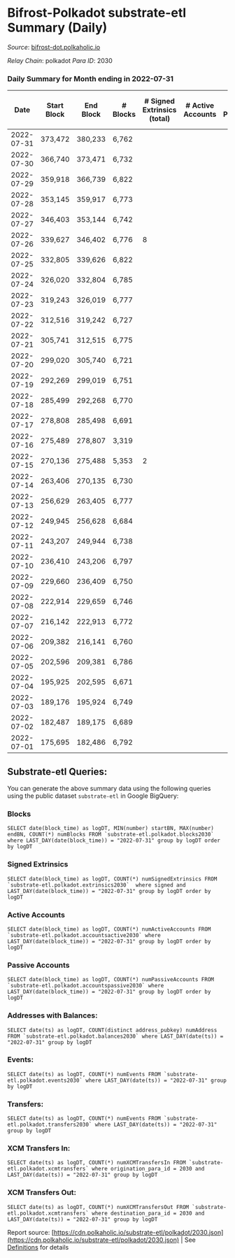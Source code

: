 # Bifrost-Polkadot substrate-etl Summary (Daily)

_Source_: [bifrost-dot.polkaholic.io](https://bifrost-dot.polkaholic.io)

*Relay Chain*: polkadot
*Para ID*: 2030



### Daily Summary for Month ending in 2022-07-31


| Date | Start Block | End Block | # Blocks | # Signed Extrinsics (total) | # Active Accounts | # Passive | # New | # Addresses with Balances | # Events | # Transfers | # XCM Transfers In | # XCM Transfers Out | Issues | 
| ---- | ----------- | --------- | -------- | --------------------------- | ----------------- | --------- | ----- | ------------------------- | -------- | ----------- | ------------------ | ------------------- | ------ |
| 2022-07-31 | 373,472 | 380,233 | 6,762 |  |  |  |  | 6 | 13,528 |   |   |   |  |
| 2022-07-30 | 366,740 | 373,471 | 6,732 |  |  |  |  | 6 | 13,468 |   |   |   |  |
| 2022-07-29 | 359,918 | 366,739 | 6,822 |  |  |  |  | 6 | 13,648 |   |   |   |  |
| 2022-07-28 | 353,145 | 359,917 | 6,773 |  |  |  |  | 6 | 13,549 |   |   |   |  |
| 2022-07-27 | 346,403 | 353,144 | 6,742 |  |  |  |  | 6 | 13,488 |   |   |   |  |
| 2022-07-26 | 339,627 | 346,402 | 6,776 | 8 |  |  |  | 6 | 13,597 |   |   |   |  |
| 2022-07-25 | 332,805 | 339,626 | 6,822 |  |  |  |  | 6 | 13,648 |   |   |   |  |
| 2022-07-24 | 326,020 | 332,804 | 6,785 |  |  |  |  | 6 | 13,573 |   |   |   |  |
| 2022-07-23 | 319,243 | 326,019 | 6,777 |  |  |  |  | 6 | 13,558 |   |   |   |  |
| 2022-07-22 | 312,516 | 319,242 | 6,727 |  |  |  |  | 6 | 13,458 |   |   |   |  |
| 2022-07-21 | 305,741 | 312,515 | 6,775 |  |  |  |  | 6 | 13,554 |   |   |   |  |
| 2022-07-20 | 299,020 | 305,740 | 6,721 |  |  |  |  | 6 | 13,445 |   |   |   |  |
| 2022-07-19 | 292,269 | 299,019 | 6,751 |  |  |  |  | 6 | 13,506 |   |   |   |  |
| 2022-07-18 | 285,499 | 292,268 | 6,770 |  |  |  |  | 6 | 13,544 |   |   |   |  |
| 2022-07-17 | 278,808 | 285,498 | 6,691 |  |  |  |  | 6 | 13,386 |   |   |   |  |
| 2022-07-16 | 275,489 | 278,807 | 3,319 |  |  |  |  | 6 | 6,639 |   |   |   |  |
| 2022-07-15 | 270,136 | 275,488 | 5,353 | 2 |  |  |  | 6 | 10,715 |   |   |   |  |
| 2022-07-14 | 263,406 | 270,135 | 6,730 |  |  |  |  | 6 | 13,464 |   |   |   |  |
| 2022-07-13 | 256,629 | 263,405 | 6,777 |  |  |  |  | 6 | 13,561 |   |   |   |  |
| 2022-07-12 | 249,945 | 256,628 | 6,684 |  |  |  |  | 6 | 13,372 |   |   |   |  |
| 2022-07-11 | 243,207 | 249,944 | 6,738 |  |  |  |  | 6 | 13,479 |   |   |   |  |
| 2022-07-10 | 236,410 | 243,206 | 6,797 |  |  |  |  | 6 | 13,598 |   |   |   |  |
| 2022-07-09 | 229,660 | 236,409 | 6,750 |  |  |  |  | 6 | 13,504 |   |   |   |  |
| 2022-07-08 | 222,914 | 229,659 | 6,746 |  |  |  |  | 6 | 13,496 |   |   |   |  |
| 2022-07-07 | 216,142 | 222,913 | 6,772 |  |  |  |  | 6 | 13,547 |   |   |   |  |
| 2022-07-06 | 209,382 | 216,141 | 6,760 |  |  |  |  | 6 | 13,527 |   |   |   |  |
| 2022-07-05 | 202,596 | 209,381 | 6,786 |  |  |  |  | 6 | 13,576 |   |   |   |  |
| 2022-07-04 | 195,925 | 202,595 | 6,671 |  |  |  |  | 6 | 13,346 |   |   |   |  |
| 2022-07-03 | 189,176 | 195,924 | 6,749 |  |  |  |  | 6 | 13,501 |   |   |   |  |
| 2022-07-02 | 182,487 | 189,175 | 6,689 |  |  |  |  | 6 | 13,382 |   |   |   |  |
| 2022-07-01 | 175,695 | 182,486 | 6,792 |  |  |  |  | 6 | 13,588 |   |   |   |  |

## Substrate-etl Queries:
You can generate the above summary data using the following queries using the public dataset `substrate-etl` in Google BigQuery:


### Blocks
```
SELECT date(block_time) as logDT, MIN(number) startBN, MAX(number) endBN, COUNT(*) numBlocks FROM `substrate-etl.polkadot.blocks2030`  where LAST_DAY(date(block_time)) = "2022-07-31" group by logDT order by logDT
```


### Signed Extrinsics
```
SELECT date(block_time) as logDT, COUNT(*) numSignedExtrinsics FROM `substrate-etl.polkadot.extrinsics2030`  where signed and LAST_DAY(date(block_time)) = "2022-07-31" group by logDT order by logDT
```


### Active Accounts
```
SELECT date(block_time) as logDT, COUNT(*) numActiveAccounts FROM `substrate-etl.polkadot.accountsactive2030` where LAST_DAY(date(block_time)) = "2022-07-31" group by logDT order by logDT
```


### Passive Accounts
```
SELECT date(block_time) as logDT, COUNT(*) numPassiveAccounts FROM `substrate-etl.polkadot.accountspassive2030` where LAST_DAY(date(block_time)) = "2022-07-31" group by logDT order by logDT
```


### Addresses with Balances:
```
SELECT date(ts) as logDT, COUNT(distinct address_pubkey) numAddress FROM `substrate-etl.polkadot.balances2030` where LAST_DAY(date(ts)) = "2022-07-31" group by logDT
```


### Events:
```
SELECT date(ts) as logDT, COUNT(*) numEvents FROM `substrate-etl.polkadot.events2030` where LAST_DAY(date(ts)) = "2022-07-31" group by logDT
```


### Transfers:
```
SELECT date(ts) as logDT, COUNT(*) numEvents FROM `substrate-etl.polkadot.transfers2030` where LAST_DAY(date(ts)) = "2022-07-31" group by logDT
```


### XCM Transfers In:
```
SELECT date(ts) as logDT, COUNT(*) numXCMTransfersIn FROM `substrate-etl.polkadot.xcmtransfers` where origination_para_id = 2030 and LAST_DAY(date(ts)) = "2022-07-31" group by logDT
```


### XCM Transfers Out:
```
SELECT date(ts) as logDT, COUNT(*) numXCMTransfersOut FROM `substrate-etl.polkadot.xcmtransfers` where destination_para_id = 2030 and LAST_DAY(date(ts)) = "2022-07-31" group by logDT
```



Report source: [https://cdn.polkaholic.io/substrate-etl/polkadot/2030.json](https://cdn.polkaholic.io/substrate-etl/polkadot/2030.json) | See [Definitions](/DEFINITIONS.md) for details
